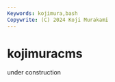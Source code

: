 ```yaml
---
Keywords: kojimura,bash
Copywrite: (C) 2024 Koji Murakami
---
```


# kojimuracms

under construction

